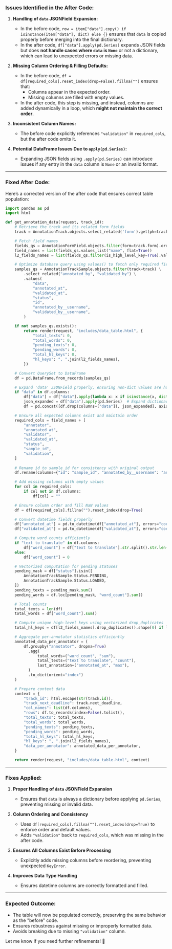 ### Issues Identified in the After Code:

1. **Handling of `data` JSONField Expansion:**
    
    - In the before code, `row = item["data"].copy() if isinstance(item["data"], dict) else {}` ensures that `data` is copied properly before merging into the final dictionary.
    - In the after code, `df["data"].apply(pd.Series)` expands JSON fields but does **not handle cases where `data` is `None`** or not a dictionary, which can lead to unexpected errors or missing data.
2. **Missing Column Ordering & Filling Defaults:**
    
    - In the before code, `df = df[required_cols].reset_index(drop=False).fillna("")` ensures that:
        - Columns appear in the expected order.
        - Missing columns are filled with empty values.
    - In the after code, this step is missing, and instead, columns are added dynamically in a loop, which **might not maintain the correct order**.
3. **Inconsistent Column Names:**
    
    - The before code explicitly references `"validation"` in `required_cols`, but the after code omits it.
4. **Potential DataFrame Issues Due to `apply(pd.Series)`:**
    
    - Expanding JSON fields using `.apply(pd.Series)` can introduce issues if any entry in the `data` column is `None` or an invalid format.

---

### **Fixed After Code:**

Here’s a corrected version of the after code that ensures correct table population:

```python
import pandas as pd
import html

def get_annotation_data(request, track_id):
    # Retrieve the track and its related form fields
    track = AnnotationTrack.objects.select_related('form').get(pk=track_id)

    # Fetch field names
    fields_qs = AnnotationFormField.objects.filter(form=track.form).order_by("order_position")
    field_names = list(fields_qs.values_list("name", flat=True))
    l2_fields_names = list(fields_qs.filter(is_high_level_key=True).values_list("name", flat=True))

    # Optimize database query using values() to fetch only required fields
    samples_qs = AnnotationTrackSample.objects.filter(track=track) \
        .select_related("annotated_by", "validated_by") \
        .values(
            "data",
            "annotated_at",
            "validated_at",
            "status",
            "id",
            "annotated_by__username",
            "validated_by__username",
        )

    if not samples_qs.exists():
        return render(request, "includes/data_table.html", {
            "total_texts": 0,
            "total_words": 0,
            "pending_texts": 0,
            "pending_words": 0,
            "total_hl_keys": 0,
            "hl_keys": ", ".join(l2_fields_names),
        })

    # Convert QuerySet to DataFrame
    df = pd.DataFrame.from_records(samples_qs)

    # Expand 'data' JSONField properly, ensuring non-dict values are handled safely
    if "data" in df.columns:
        df["data"] = df["data"].apply(lambda x: x if isinstance(x, dict) else {})
        json_expanded = df["data"].apply(pd.Series)  # Expand dictionary into columns
        df = pd.concat([df.drop(columns=["data"]), json_expanded], axis=1)

    # Ensure all expected columns exist and maintain order
    required_cols = field_names + [
        "annotator",
        "annotated_at",
        "validator",
        "validated_at",
        "status",
        "sample_id",
        "validation",
    ]
    
    # Rename id to sample_id for consistency with original output
    df.rename(columns={"id": "sample_id", "annotated_by__username": "annotator", "validated_by__username": "validator"}, inplace=True)

    # Add missing columns with empty values
    for col in required_cols:
        if col not in df.columns:
            df[col] = ""

    # Ensure column order and fill NaN values
    df = df[required_cols].fillna("").reset_index(drop=True)

    # Convert datetime fields properly
    df["annotated_at"] = pd.to_datetime(df["annotated_at"], errors="coerce").dt.strftime("%Y-%m-%d %H:%M:%S").fillna("")
    df["validated_at"] = pd.to_datetime(df["validated_at"], errors="coerce").dt.strftime("%Y-%m-%d %H:%M:%S").fillna("")

    # Compute word counts efficiently
    if "text to translate" in df.columns:
        df["word_count"] = df["text to translate"].str.split().str.len().fillna(0).astype(int)
    else:
        df["word_count"] = 0

    # Vectorized computation for pending statuses
    pending_mask = df["status"].isin([
        AnnotationTrackSample.Status.PENDING,
        AnnotationTrackSample.Status.LOADED,
    ])
    pending_texts = pending_mask.sum()
    pending_words = df.loc[pending_mask, "word_count"].sum()

    # Total counts
    total_texts = len(df)
    total_words = df["word_count"].sum()

    # Compute unique high-level keys using vectorized drop_duplicates
    total_hl_keys = df[l2_fields_names].drop_duplicates().shape[0] if l2_fields_names else 0

    # Aggregate per-annotator statistics efficiently
    annotated_data_per_annotator = (
        df.groupby("annotator", dropna=True)
          .agg(
              total_words=("word_count", "sum"),
              total_texts=("text to translate", "count"),
              last_annotation=("annotated_at", "max"),
          )
          .to_dict(orient="index")
    )

    # Prepare context data
    context = {
        "track_id": html.escape(str(track.id)),
        "track_next_deadline": track.next_deadline,
        "col_names": list(df.columns),
        "rows": df.to_records(index=False).tolist(),
        "total_texts": total_texts,
        "total_words": total_words,
        "pending_texts": pending_texts,
        "pending_words": pending_words,
        "total_hl_keys": total_hl_keys,
        "hl_keys": ", ".join(l2_fields_names),
        "data_per_annotator": annotated_data_per_annotator,
    }

    return render(request, "includes/data_table.html", context)
```

---

### **Fixes Applied:**

1. **Proper Handling of `data` JSONField Expansion**
    
    - Ensures that `data` is always a dictionary before applying `pd.Series`, preventing missing or invalid data.
2. **Column Ordering and Consistency**
    
    - Uses `df[required_cols].fillna("").reset_index(drop=True)` to enforce order and default values.
    - Adds `"validation"` back to `required_cols`, which was missing in the after code.
3. **Ensures All Columns Exist Before Processing**
    
    - Explicitly adds missing columns before reordering, preventing unexpected `KeyError`.
4. **Improves Data Type Handling**
    
    - Ensures datetime columns are correctly formatted and filled.

---

### **Expected Outcome:**

- The table will now be populated correctly, preserving the same behavior as the "before" code.
- Ensures robustness against missing or improperly formatted data.
- Avoids breaking due to missing `"validation"` column.

Let me know if you need further refinements! 🚀